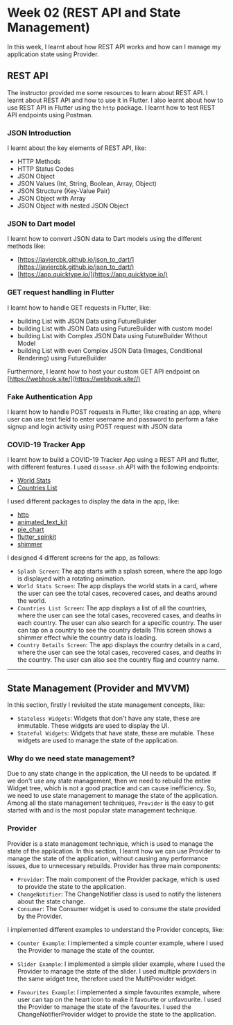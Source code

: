 # Week 02 (REST API and State Management)

In this week, I learnt about how REST API works and how can I manage my application state using Provider.

## REST API

The instructor provided me some resources to learn about REST API. I learnt about REST API and how to use it in Flutter. I also learnt about how to use REST API in Flutter using the `http` package. I learnt how to test REST API endpoints using Postman.

### JSON Introduction

I learnt about the key elements of REST API, like:

- HTTP Methods
- HTTP Status Codes
- JSON Object
- JSON Values (Int, String, Boolean, Array, Object)
- JSON Structure (Key-Value Pair)
- JSON Object with Array
- JSON Object with nested JSON Object

### JSON to Dart model

I learnt how to convert JSON data to Dart models using the different methods like:

- [https://javiercbk.github.io/json_to_dart/](https://javiercbk.github.io/json_to_dart/)
- [https://app.quicktype.io/](https://app.quicktype.io/)

### GET request handling in Flutter

I learnt how to handle GET requests in Flutter, like:

- building List with JSON Data using FutureBuilder
- building List with JSON Data using FutureBuilder with custom model
- building List with Complex JSON Data using FutureBuilder Without Model
- building List with even Complex JSON Data (Images, Conditional Rendering) using FutureBuilder

Furthermore, I learnt how to host your custom GET API endpoint on [https://webhook.site/](https://webhook.site//)

### Fake Authentication App

I learnt how to handle POST requests in Flutter, like creating an app, where user can use text field to enter username and password to perform a fake signup and login activity using POST request with JSON data

### COVID-19 Tracker App

I learnt how to build a COVID-19 Tracker App using a REST API and flutter, with different features. I used `disease.sh` API with the following endpoints:

- [World Stats](https://disease.sh/v3/covid-19/all)
- [Countries List](https://disease.sh/v3/covid-19/countries)

I used different packages to display the data in the app, like:

- [http](https://pub.dev/packages/http)
- [animated_text_kit](https://pub.dev/packages/animated_text_kit)
- [pie_chart](https://pub.dev/packages/pie_chart)
- [flutter_spinkit](https://pub.dev/packages/flutter_spinkit)
- [shimmer](https://pub.dev/packages/shimmer)

I designed 4 different screens for the app, as follows:

- `Splash Screen`: The app starts with a splash screen, where the app logo is displayed with a rotating animation.
- `World Stats Screen`: The app displays the world stats in a card, where the user can see the total cases, recovered cases, and deaths around the world.
- `Countries List Screen`: The app displays a list of all the countries, where the user can see the total cases, recovered cases, and deaths in each country. The user can also search for a specific country. The user can tap on a country to see the country details This screen shows a shimmer effect while the country data is loading.
- `Country Details Screen`: The app displays the country details in a card, where the user can see the total cases, recovered cases, and deaths in the country. The user can also see the country flag and country name.

---

## State Management (Provider and MVVM)

In this section, firstly I revisited the state management concepts, like:

- `Stateless Widgets`: Widgets that don't have any state, these are immutable. These widgets are used to display the UI.
- `Stateful Widgets`: Widgets that have state, these are mutable. These widgets are used to manage the state of the application.

### Why do we need state management?

Due to any state change in the application, the UI needs to be updated. If we don't use any state management, then we need to rebuild the entire Widget tree, which is not a good practice and can cause inefficiency. So, we need to use state management to manage the state of the application. Among all the state management techniques, `Provider` is the easy to get started with and is the most popular state management technique.

### Provider

Provider is a state management technique, which is used to manage the state of the application. In this section, I learnt how we can use Provider to manage the state of the application, without causing any performance issues, due to unnecessary rebuilds.
Provider has three main components:

- `Provider`: The main component of the Provider package, which is used to provide the state to the application.
- `ChangeNotifier`: The ChangeNotifier class is used to notify the listeners about the state change.
- `Consumer`: The Consumer widget is used to consume the state provided by the Provider.

I implemented different examples to understand the Provider concepts, like:

- `Counter Example`: I implemented a simple counter example, where I used the Provider to manage the state of the counter.

- `Slider Example`: I implemented a simple slider example, where I used the Provider to manage the state of the slider. I used multiple providers in the same widget tree, therefore used the MultiProvider widget.

- `Favourites Example`: I implemented a simple favourites example, where user can tap on the heart icon to make it favourte or unfavourite. I used the Provider to manage the state of the favourites. I used the ChangeNotifierProvider widget to provide the state to the application.

